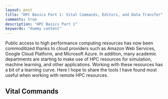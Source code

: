 ```yaml
---
layout: post
title: "HPC Basics Part 1: Vital Commands, Editors, and Data Transfer"
comments: true
description: "HPC Basics Part 1"
keywords: "dummy content"
---
```


Public access to high performance computing resources has now been commoditized thanks to cloud providers such as Amazon Web Services,
Google Cloud Platform, and Microsoft Azure. In addition, many academic departments are starting to make use of HPC resources for simulation,
machine learning, and other applications. Working with these resources has a bit of a learning curve. Here I hope to share the tools I 
have found most useful when working with remote HPC resources.

## Vital Commands

